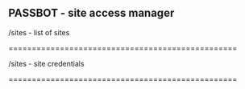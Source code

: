 ## PASSBOT - site access manager 

/sites <page number> - list of sites

=================================================

/sites <name of site> - site credentials

=================================================